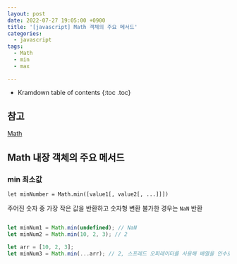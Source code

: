 ```yaml
---
layout: post
date: 2022-07-27 19:05:00 +0900
title: '[javascript] Math 객체의 주요 메서드'
categories:
  - javascript
tags:
  - Math
  - min
  - max

---
```


* Kramdown table of contents
{:toc .toc}

## 참고

[Math](https://developer.mozilla.org/ko/docs/Web/JavaScript/Reference/Global_Objects/Math)

## Math 내장 객체의 주요 메서드

### min 최소값

`let minNumber = Math.min([value1[, value2[, ...]]])`

주어진 숫자 중 가장 작은 값을 반환하고 숫자형 변환 불가한 경우는 `NaN` 반환

```js

let minNum1 = Math.min(undefined); // NaN
let minNum2 = Math.min(10, 2, 3); // 2

let arr = [10, 2, 3];
let minNum3 = Math.min(...arr); // 2, 스프레드 오퍼레이터를 사용해 배열을 인수로 사용할수 있도록 한다. 원래 배열은 인수로 넘길 수 없다.
```